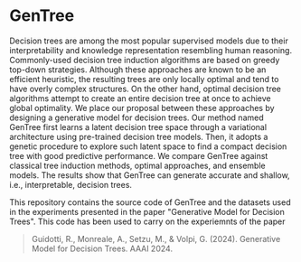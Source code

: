 # GenTree

Decision trees are among the most popular supervised models due to their interpretability and knowledge representation resembling human reasoning. Commonly-used decision tree induction algorithms are based on greedy top-down strategies. 
Although these approaches are known to be an efficient heuristic, the resulting trees are only locally optimal and tend to have overly complex structures. 
On the other hand, optimal decision tree algorithms attempt to create an entire decision tree at once to achieve global optimality.
We place our proposal between these approaches by designing a generative model for decision trees.
Our method named GenTree first learns a latent decision tree space through a variational architecture using pre-trained decision tree models.
Then, it adopts a genetic procedure to explore such latent space to find a compact decision tree with good predictive performance.
We compare GenTree against classical tree induction methods, optimal approaches, and ensemble models. 
The results show that GenTree can generate accurate and shallow, i.e., interpretable, decision trees.

This repository contains the source code of GenTree and the datasets used in the experiments presented in the paper "Generative Model for Decision Trees".
This code has been used to carry on the experiemnts of the paper

> Guidotti, R., Monreale, A., Setzu, M., & Volpi, G. (2024). Generative Model for Decision Trees. AAAI 2024.
